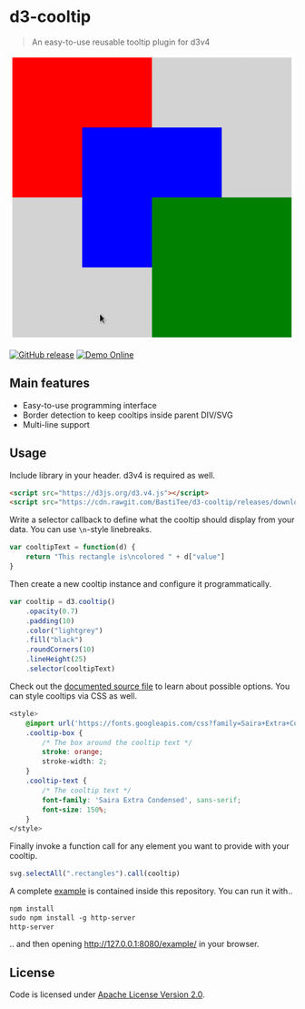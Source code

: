 # d3-cooltip

> An easy-to-use reusable tooltip plugin for d3v4

![alt text](img/cooltip.gif)

[![GitHub release](https://img.shields.io/github/release/BastiTee/d3-cooltip.svg)](https://github.com/BastiTee/d3-cooltip/releases/latest) [![Demo Online](https://img.shields.io/badge/watch-demo-green.svg)](https://bl.ocks.org/BastiTee/812b6d13f1e01b02cdcf1444f56505d1)

## Main features

- Easy-to-use programming interface
- Border detection to keep cooltips inside parent DIV/SVG
- Multi-line support

## Usage

Include library in your header. d3v4 is required as well.

```html
<script src="https://d3js.org/d3.v4.js"></script>
<script src="https://cdn.rawgit.com/BastiTee/d3-cooltip/releases/download/0.1.0/d3-cooltip.min.js"></script>
```

Write a selector callback to define what the cooltip should display from your data. You can use `\n`-style linebreaks.

```javascript
var cooltipText = function(d) {
    return "This rectangle is\ncolored " + d["value"]
}
```

Then create a new cooltip instance and configure it programmatically.

```javascript
var cooltip = d3.cooltip()
    .opacity(0.7)
    .padding(10) 
    .color("lightgrey")
    .fill("black")
    .roundCorners(10)
    .lineHeight(25)
    .selector(cooltipText)
```

Check out the [documented source file](src/index.js) to learn about possible options. You can style cooltips via CSS as well.

```css
<style>
    @import url('https://fonts.googleapis.com/css?family=Saira+Extra+Condensed');
    .cooltip-box {
        /* The box around the cooltip text */
        stroke: orange;
        stroke-width: 2;
    }
    .cooltip-text {
        /* The cooltip text */
        font-family: 'Saira Extra Condensed', sans-serif;
        font-size: 150%;
    }
</style>
```

Finally invoke a function call for any element you want to provide with your cooltip.

```javascript
svg.selectAll(".rectangles").call(cooltip)
```

A complete [example](example/) is contained inside this repository. You can run it with..

```shell
npm install
sudo npm install -g http-server
http-server
```

.. and then opening <http://127.0.0.1:8080/example/> in your browser.

## License

Code is licensed under [Apache License Version 2.0](LICENSE).
